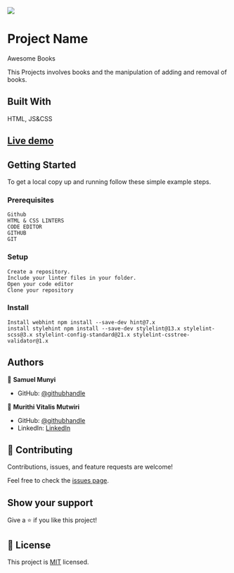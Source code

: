 ![](https://img.shields.io/badge/Microverse-blueviolet)

# Project Name
Awesome Books

 This Projects involves books and the manipulation of adding and removal of books.

## Built With

HTML, JS&CSS

## [Live demo](https://devmunyi.github.io/awesome_books/)



## Getting Started

To get a local copy up and running follow these simple example steps.

### Prerequisites
    Github
    HTML & CSS LINTERS
    CODE EDITOR
    GITHUB
    GIT

### Setup
    Create a repository.
    Include your linter files in your folder.
    Open your code editor
    Clone your repository
### Install
    Install webhint npm install --save-dev hint@7.x
    install stylehint npm install --save-dev stylelint@13.x stylelint-scss@3.x stylelint-config-standard@21.x stylelint-csstree-validator@1.x

## Authors
👤 **Samuel Munyi**
- GitHub: [@githubhandle](https://github.com/devMunyi)

👤 **Murithi Vitalis Mutwiri**

- GitHub: [@githubhandle](https://github.com/svitalis123)
- LinkedIn: [LinkedIn](https://www.linkedin.com/in/vitalismutwiri/)


## 🤝 Contributing

Contributions, issues, and feature requests are welcome!

Feel free to check the [issues page](../../issues/).

## Show your support

Give a ⭐️ if you like this project!

## 📝 License

This project is [MIT](./LICENSE) licensed.

